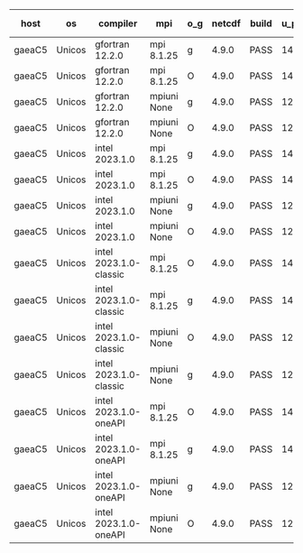 

| host     | os       | compiler                              | mpi                      | o_g        | netcdf        | build       | u_pass          | u_fail          | s_pass            | s_fail            | e_pass             | e_fail             | nuopc_pass       | nuopc_fail       | artifacts link          |
|----------|----------|---------------------------------------|--------------------------|------------|---------------|-------------|-----------------|-----------------|-------------------|-------------------|--------------------|--------------------|------------------|------------------|-------------------------|
| gaeaC5 | Unicos | gfortran 12.2.0 | mpi 8.1.25  | g | 4.9.0  | PASS | 14098 | 0 | 49 | 0 | 81 | 0 | 47 | 0 | <a href="https://github.com/esmf-org/esmf-test-artifacts/tree/914359c256660fcec571d274892ccd84e0a1e34f/feature_statelog/gfortran/12.2.0/g/mpi/8.1.25" target="_blank">914359c</a> | 
| gaeaC5 | Unicos | gfortran 12.2.0 | mpi 8.1.25  | O | 4.9.0  | PASS | 14098 | 0 | 49 | 0 | 81 | 0 | 47 | 0 | <a href="https://github.com/esmf-org/esmf-test-artifacts/tree/0421442f1744f569d5b7fff0f4ce5c25a86e6f7e/feature_statelog/gfortran/12.2.0/O/mpi/8.1.25" target="_blank">0421442</a> | 
| gaeaC5 | Unicos | gfortran 12.2.0 | mpiuni None  | g | 4.9.0  | PASS | 12430 | 0 | 8 | 0 | 44 | 0 | None | None | <a href="https://github.com/esmf-org/esmf-test-artifacts/tree/47bfc1fae116026df79b837aad75a94bc8894f26/feature_statelog/gfortran/12.2.0/g/mpiuni/None" target="_blank">47bfc1f</a> | 
| gaeaC5 | Unicos | gfortran 12.2.0 | mpiuni None  | O | 4.9.0  | PASS | 12430 | 0 | 8 | 0 | 44 | 0 | None | None | <a href="https://github.com/esmf-org/esmf-test-artifacts/tree/8a3fd54ebe047a390094fb849a22972e80a3ffe0/feature_statelog/gfortran/12.2.0/O/mpiuni/None" target="_blank">8a3fd54</a> | 
| gaeaC5 | Unicos | intel 2023.1.0 | mpi 8.1.25  | g | 4.9.0  | PASS | 14098 | 0 | 49 | 0 | 81 | 0 | 47 | 0 | <a href="https://github.com/esmf-org/esmf-test-artifacts/tree/697199a2ea7a49a53e57a68105eb964e763453f6/feature_statelog/intel/2023.1.0/g/mpi/8.1.25" target="_blank">697199a</a> | 
| gaeaC5 | Unicos | intel 2023.1.0 | mpi 8.1.25  | O | 4.9.0  | PASS | 14098 | 0 | 49 | 0 | 81 | 0 | 47 | 0 | <a href="https://github.com/esmf-org/esmf-test-artifacts/tree/9761841b1394dfe635011a344833b70ccfcd561e/feature_statelog/intel/2023.1.0/O/mpi/8.1.25" target="_blank">9761841</a> | 
| gaeaC5 | Unicos | intel 2023.1.0 | mpiuni None  | g | 4.9.0  | PASS | 12430 | 0 | 8 | 0 | 44 | 0 | None | None | <a href="https://github.com/esmf-org/esmf-test-artifacts/tree/9ea10d18f308b6c177226083cca3168297ab0a5c/feature_statelog/intel/2023.1.0/g/mpiuni/None" target="_blank">9ea10d1</a> | 
| gaeaC5 | Unicos | intel 2023.1.0 | mpiuni None  | O | 4.9.0  | PASS | 12430 | 0 | 8 | 0 | 44 | 0 | None | None | <a href="https://github.com/esmf-org/esmf-test-artifacts/tree/67d889dd1ec54c9fdd4fbe82b5970a433180cd12/feature_statelog/intel/2023.1.0/O/mpiuni/None" target="_blank">67d889d</a> | 
| gaeaC5 | Unicos | intel 2023.1.0-classic | mpi 8.1.25  | O | 4.9.0  | PASS | 14098 | 0 | 49 | 0 | 81 | 0 | 47 | 0 | <a href="https://github.com/esmf-org/esmf-test-artifacts/tree/07e9c005a24a7849464e050d2b62c326156a564f/feature_statelog/intel/2023.1.0-classic/O/mpi/8.1.25" target="_blank">07e9c00</a> | 
| gaeaC5 | Unicos | intel 2023.1.0-classic | mpi 8.1.25  | g | 4.9.0  | PASS | 14098 | 0 | 49 | 0 | 81 | 0 | 47 | 0 | <a href="https://github.com/esmf-org/esmf-test-artifacts/tree/59bf40418a8fc92615ba4b6515845eaed5322141/feature_statelog/intel/2023.1.0-classic/g/mpi/8.1.25" target="_blank">59bf404</a> | 
| gaeaC5 | Unicos | intel 2023.1.0-classic | mpiuni None  | O | 4.9.0  | PASS | 12430 | 0 | 8 | 0 | 44 | 0 | None | None | <a href="https://github.com/esmf-org/esmf-test-artifacts/tree/de6b98983eaa9248d7bcc519b79679fda974aa8c/feature_statelog/intel/2023.1.0-classic/O/mpiuni/None" target="_blank">de6b989</a> | 
| gaeaC5 | Unicos | intel 2023.1.0-classic | mpiuni None  | g | 4.9.0  | PASS | 12430 | 0 | 8 | 0 | 44 | 0 | None | None | <a href="https://github.com/esmf-org/esmf-test-artifacts/tree/08d1728fbd8cbda5a8789f5a30275f6ca5315914/feature_statelog/intel/2023.1.0-classic/g/mpiuni/None" target="_blank">08d1728</a> | 
| gaeaC5 | Unicos | intel 2023.1.0-oneAPI | mpi 8.1.25  | O | 4.9.0  | PASS | 14098 | 0 | 48 | 1 | 81 | 0 | 37 | 10 | <a href="https://github.com/esmf-org/esmf-test-artifacts/tree/45b10b46b195ab1261cb4c5379499220ea76eac3/feature_statelog/intel/2023.1.0-oneAPI/O/mpi/8.1.25" target="_blank">45b10b4</a> | 
| gaeaC5 | Unicos | intel 2023.1.0-oneAPI | mpi 8.1.25  | g | 4.9.0  | PASS | 14098 | 0 | 49 | 0 | 81 | 0 | 47 | 0 | <a href="https://github.com/esmf-org/esmf-test-artifacts/tree/e7c7229aed4d859d967756edaee6d61700614200/feature_statelog/intel/2023.1.0-oneAPI/g/mpi/8.1.25" target="_blank">e7c7229</a> | 
| gaeaC5 | Unicos | intel 2023.1.0-oneAPI | mpiuni None  | g | 4.9.0  | PASS | 12430 | 0 | 8 | 0 | 44 | 0 | None | None | <a href="https://github.com/esmf-org/esmf-test-artifacts/tree/cdc397e0060b388745a7c030d7d94868986b12df/feature_statelog/intel/2023.1.0-oneAPI/g/mpiuni/None" target="_blank">cdc397e</a> | 
| gaeaC5 | Unicos | intel 2023.1.0-oneAPI | mpiuni None  | O | 4.9.0  | PASS | 12430 | 0 | 8 | 0 | 44 | 0 | None | None | <a href="https://github.com/esmf-org/esmf-test-artifacts/tree/52edfffdd74d14a8a73ed9c37e0b5ce2823af307/feature_statelog/intel/2023.1.0-oneAPI/O/mpiuni/None" target="_blank">52edfff</a> | 
